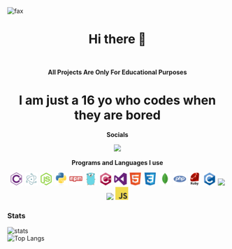 <img src="https://komarev.com/ghpvc/?username=pix0070&color=blue" alt="fax" width="" height="">
<h1 align="center">Hi there 👋</h1>
<br>
<p align="center"><b>All Projects Are Only For Educational Purposes</b></p>
<h1 align="center">I am just a 16 yo who codes when they are bored</h1>



<p align="center"><b>Socials</b></p>


<p align="center">
<img src="https://discord.c99.nl/widget/theme-2/804066223741730836.png">


<p align="center"><b>Programs and Languages I use</b></p>
<p align="center">
<img src="https://raw.githubusercontent.com/devicons/devicon/master/icons/csharp/csharp-line.svg" width="30">
<img src="https://github.com/devicons/devicon/raw/master/icons/electron/electron-original.svg" width="30">
<img src="https://raw.githubusercontent.com/devicons/devicon/master/icons/nodejs/nodejs-original.svg" width="30">
<img src="https://github.com/devicons/devicon/raw/master/icons/python/python-original.svg" width="30">
<img src="https://raw.githubusercontent.com/devicons/devicon/2809b567852a4648062a2d3e7c1c531367458c0b/icons/npm/npm-original-wordmark.svg" width="30">
<img src="https://raw.githubusercontent.com/devicons/devicon/2809b567852a4648062a2d3e7c1c531367458c0b/icons/go/go-original.svg" width="30">
<img src="https://github.com/devicons/devicon/blob/master/icons/cplusplus/cplusplus-original.svg" width="30">
<img src="https://raw.githubusercontent.com/devicons/devicon/2809b567852a4648062a2d3e7c1c531367458c0b/icons/visualstudio/visualstudio-plain.svg" width="30">
<img src="https://raw.githubusercontent.com/devicons/devicon/2809b567852a4648062a2d3e7c1c531367458c0b/icons/html5/html5-original.svg" width="30">
<img src="https://raw.githubusercontent.com/devicons/devicon/2809b567852a4648062a2d3e7c1c531367458c0b/icons/css3/css3-original.svg" width="30">
<img src="https://raw.githubusercontent.com/devicons/devicon/2809b567852a4648062a2d3e7c1c531367458c0b/icons/mongodb/mongodb-original.svg" width="30">
<img src="https://raw.githubusercontent.com/devicons/devicon/2809b567852a4648062a2d3e7c1c531367458c0b/icons/php/php-plain.svg" width="30">
<img src="https://raw.githubusercontent.com/devicons/devicon/2809b567852a4648062a2d3e7c1c531367458c0b/icons/ruby/ruby-original-wordmark.svg" width="30">
<img src="https://raw.githubusercontent.com/devicons/devicon/2809b567852a4648062a2d3e7c1c531367458c0b/icons/c/c-original.svg" width="30">
<img src="http://blog.unisecure.com/wp-content/uploads/2015/05/cloud-sql-database-.png" width="30">
<img src="https://www.mementotech.in/assets/images/icons/express.png" width="30">
<img src="https://raw.githubusercontent.com/devicons/devicon/2809b567852a4648062a2d3e7c1c531367458c0b/icons/javascript/javascript-original.svg" width="30">
</p>


### Stats
![stats](https://github-readme-stats.vercel.app/api?username=pix0070&show_icons=true&theme=radical)   
![Top Langs](https://github-readme-stats.vercel.app/api/top-langs/?username=pix0070&layout=compact&theme=radical) 
